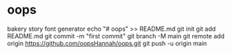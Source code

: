 # oops
bakery story font generator
echo "# oops" >> README.md
git init
git add README.md
git commit -m "first commit"
git branch -M main
git remote add origin https://github.com/oopsHannah/oops.git
git push -u origin main
